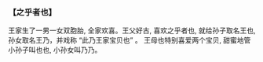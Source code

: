### 【之乎者也】

王家生了一男一女双胞胎, 全家欢喜。王父好古, 喜欢之乎者也, 就给孙子取名王也, 孙女取名王乃，并戏称 “此乃王家宝贝也” 。
王母也特别喜爱两个宝贝, 甜蜜地管小孙子叫也也, 小孙女叫乃乃。
